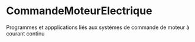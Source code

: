# CommandeMoteurElectrique
Programmes et appplications liés aux systèmes de commande de moteur à courant continu
